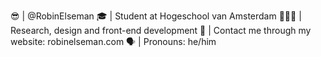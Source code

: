 😎 | @RobinElseman
🎓 | Student at Hogeschool van Amsterdam
👨🏼‍💻 | Research, design and front-end development
📩 | Contact me through my website: robinelseman.com
🗣️ | Pronouns: he/him
